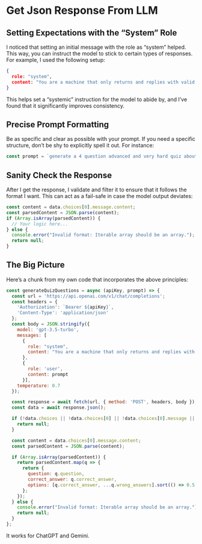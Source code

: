 # Get Json Response From LLM

## Setting Expectations with the “System” Role

I noticed that setting an initial message with the role as “system” helped. This way, you can instruct the model to stick to certain types of responses. For example, I used the following setup:

```json
{
  role: "system",
  content: "You are a machine that only returns and replies with valid, iterable RFC8259 compliant JSON in your responses"
}
```

This helps set a “systemic” instruction for the model to abide by, and I’ve found that it significantly improves consistency.

## Precise Prompt Formatting

Be as specific and clear as possible with your prompt. If you need a specific structure, don’t be shy to explicitly spell it out. For instance:

```javascript
const prompt = `generate a 4 question advanced and very hard quiz about ${subject} - provide the question, one correct answer and 3 wrong answers in a json array format. The objects will be called question1-4, correct_answer, and wrong_answers`;

```

## Sanity Check the Response

After I get the response, I validate and filter it to ensure that it follows the format I want. This can act as a fail-safe in case the model output deviates:

```javascript
const content = data.choices[0].message.content;
const parsedContent = JSON.parse(content);
if (Array.isArray(parsedContent)) {
  // Your logic here...
} else {
  console.error("Invalid format: Iterable array should be an array.");
  return null;
}
```

## The Big Picture

Here’s a chunk from my own code that incorporates the above principles:

```javascript
const generateQuizQuestions = async (apiKey, prompt) => {
  const url = 'https://api.openai.com/v1/chat/completions';
  const headers = {
    'Authorization': `Bearer ${apiKey}`,
    'Content-Type': 'application/json'
  };
  const body = JSON.stringify({
    model: 'gpt-3.5-turbo',
    messages: [
      {
        role: "system",
        content: "You are a machine that only returns and replies with valid, iterable RFC8259 compliant JSON in your responses"
      },
      {
        role: 'user',
        content: prompt
      }],
    temperature: 0.7
  });

  const response = await fetch(url, { method: 'POST', headers, body });
  const data = await response.json();

  if (!data.choices || !data.choices[0] || !data.choices[0].message || !data.choices[0].message.content) {
    return null;
  }

  const content = data.choices[0].message.content;
  const parsedContent = JSON.parse(content);

  if (Array.isArray(parsedContent)) {
    return parsedContent.map(q => {
      return {
        question: q.question,
        correct_answer: q.correct_answer,
        options: [q.correct_answer, ...q.wrong_answers].sort(() => 0.5 - Math.random())
      };
    });
  } else {
    console.error("Invalid format: Iterable array should be an array.");
    return null;
  }
};
```

It works for ChatGPT and Gemini.
